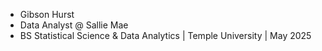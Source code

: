 - Gibson Hurst
- Data Analyst @ Sallie Mae
- BS Statistical Science & Data Analytics | Temple University | May 2025

<!---
GibsonHurst/GibsonHurst is a ✨ special ✨ repository because its `README.md` (this file) appears on your GitHub profile.
You can click the Preview link to take a look at your changes.
--->
